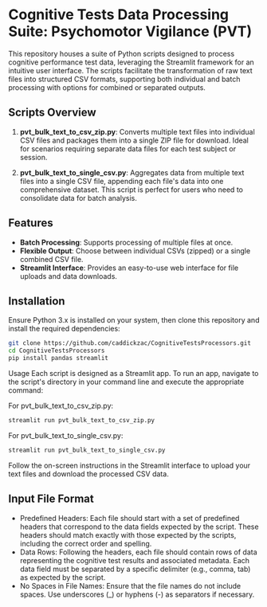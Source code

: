 # Cognitive Tests Data Processing Suite: Psychomotor Vigilance (PVT)

This repository houses a suite of Python scripts designed to process cognitive performance test data, leveraging the Streamlit framework for an intuitive user interface. The scripts facilitate the transformation of raw text files into structured CSV formats, supporting both individual and batch processing with options for combined or separated outputs.

## Scripts Overview

1. **pvt_bulk_text_to_csv_zip.py**: Converts multiple text files into individual CSV files and packages them into a single ZIP file for download. Ideal for scenarios requiring separate data files for each test subject or session.

2. **pvt_bulk_text_to_single_csv.py**: Aggregates data from multiple text files into a single CSV file, appending each file's data into one comprehensive dataset. This script is perfect for users who need to consolidate data for batch analysis.

## Features

- **Batch Processing**: Supports processing of multiple files at once.
- **Flexible Output**: Choose between individual CSVs (zipped) or a single combined CSV file.
- **Streamlit Interface**: Provides an easy-to-use web interface for file uploads and data downloads.

## Installation

Ensure Python 3.x is installed on your system, then clone this repository and install the required dependencies:

```bash
git clone https://github.com/caddickzac/CognitiveTestsProcessors.git
cd CognitiveTestsProcessors
pip install pandas streamlit
```

Usage
Each script is designed as a Streamlit app. To run an app, navigate to the script's directory in your command line and execute the appropriate command:

For pvt_bulk_text_to_csv_zip.py:
```bash
streamlit run pvt_bulk_text_to_csv_zip.py
```


For pvt_bulk_text_to_single_csv.py:
```bash
streamlit run pvt_bulk_text_to_single_csv.py
```
Follow the on-screen instructions in the Streamlit interface to upload your text files and download the processed CSV data.

## Input File Format
- Predefined Headers: Each file should start with a set of predefined headers that correspond to the data fields expected by the script. These headers should match exactly with those expected by the scripts, including the correct order and spelling.
- Data Rows: Following the headers, each file should contain rows of data representing the cognitive test results and associated metadata. Each data field must be separated by a specific delimiter (e.g., comma, tab) as expected by the script.
- No Spaces in File Names: Ensure that the file names do not include spaces. Use underscores (_) or hyphens (-) as separators if necessary.

